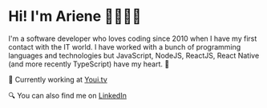 # Hi! I'm Ariene 👩🏻‍💻✨ 
I'm a software developer who loves coding since 2010 when I have my first contact with the IT world. 
I have worked with a bunch of programming languages and technologies but JavaScript, NodeJS, ReactJS, React Native (and more recently TypeScript) have my heart. 💙

💼 Currently working at [Youi.tv](https://www.youi.tv/)

🔍 You can also find me on [LinkedIn](https://www.linkedin.com/in/ariene-maiara)
